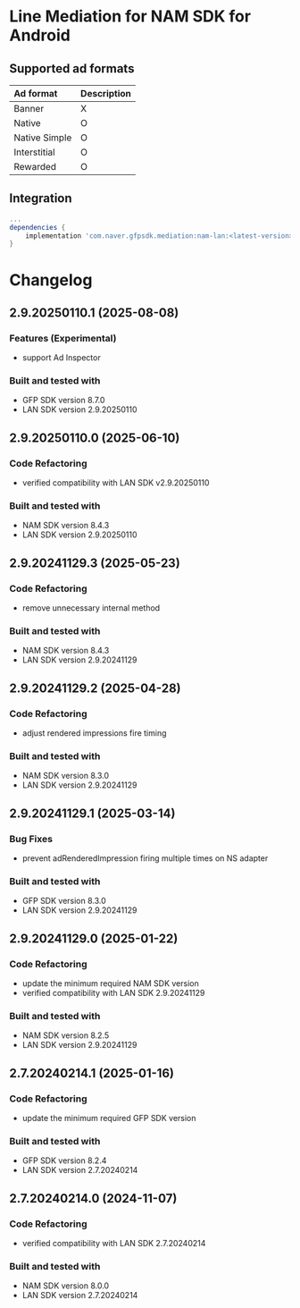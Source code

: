 # Line Mediation for NAM SDK for Android

## Supported ad formats

| Ad format     | Description |
|:--------------|:------------|
| Banner        | X           |
| Native        | O           |
| Native Simple | O           |
| Interstitial  | O           |
| Rewarded      | O           |

## Integration

```gradle
...
dependencies {
    implementation 'com.naver.gfpsdk.mediation:nam-lan:<latest-version>'  
}
```

# Changelog
## 2.9.20250110.1 (2025-08-08)

### Features (Experimental)
* support Ad Inspector

### Built and tested with
- GFP SDK version 8.7.0
- LAN SDK version 2.9.20250110

## 2.9.20250110.0 (2025-06-10)


### Code Refactoring

* verified compatibility with LAN SDK v2.9.20250110

### Built and tested with
- NAM SDK version 8.4.3
- LAN SDK version 2.9.20250110

## 2.9.20241129.3 (2025-05-23)
### Code Refactoring
* remove unnecessary internal method

### Built and tested with
- NAM SDK version 8.4.3
- LAN SDK version 2.9.20241129

## 2.9.20241129.2 (2025-04-28)


### Code Refactoring

* adjust rendered impressions fire timing

### Built and tested with
- NAM SDK version 8.3.0
- LAN SDK version 2.9.20241129

## 2.9.20241129.1 (2025-03-14)
### Bug Fixes
* prevent adRenderedImpression firing multiple times on NS adapter

### Built and tested with
- GFP SDK version 8.3.0
- LAN SDK version 2.9.20241129

## 2.9.20241129.0 (2025-01-22)
### Code Refactoring
* update the minimum required NAM SDK version
* verified compatibility with LAN SDK 2.9.20241129

### Built and tested with
- NAM SDK version 8.2.5
- LAN SDK version 2.9.20241129

## 2.7.20240214.1 (2025-01-16)
### Code Refactoring
* update the minimum required GFP SDK version

### Built and tested with
- GFP SDK version 8.2.4
- LAN SDK version 2.7.20240214

## 2.7.20240214.0 (2024-11-07)

### Code Refactoring

* verified compatibility with LAN SDK 2.7.20240214

### Built and tested with
- NAM SDK version 8.0.0
- LAN SDK version 2.7.20240214